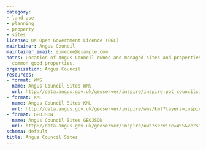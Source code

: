 ```yaml
---
category:
- land use
- planning
- property
- sites
license: UK Open Government Licence (OGL)
maintainer: Angus Council
maintainer_email: someone@example.com
notes: Location of Angus Council owned and managed sites and properties. Includes
  common good properties.
organization: Angus Council
resources:
- format: WMS
  name: Angus Council Sites WMS
  url: http://data.angus.gov.uk/geoserver/inspire/inspire:ppt_councilsites/wms?service=WMS&version=1.1.0&request=GetMap
- format: KML
  name: Angus Council Sites KML
  url: http://data.angus.gov.uk/geoserver/inspire/wms/kml?layers=inspire:ppt_councilsites&mode=download
- format: GEOJSON
  name: Angus Council Sites GEOJSON
  url: http://data.angus.gov.uk/geoserver/inspire/ows?service=WFS&version=1.0.0&request=GetFeature&typeName=inspire:ppt_councilsites&outputFormat=application%2Fjson&srsName=EPSG:3857
schema: default
title: Angus Council Sites
---
```

